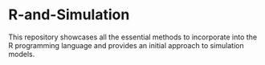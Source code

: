 # R-and-Simulation
This repository showcases all the essential methods to incorporate into the R programming language and provides an initial approach to simulation models.
